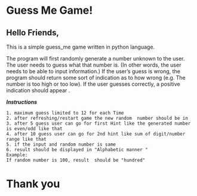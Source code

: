 # Guess Me Game!
## Hello Friends,
 This is a simple guess_me game written in python language.
 
 The program will first randomly generate a number unknown to the user. The user needs to guess what that number is. (In other words, the user needs to be able to input information.) 
 If the user’s guess is wrong, the program should return some sort of indication as to how wrong (e.g. The number is too high or too low). If the user guesses correctly, a positive indication should appear .
 
 ***Instructions***
 ```
1. maximum guess limited to 12 for each Time 
2. after refreshing/restart game the new random  number should be in
3. after 5 guess user can go for first Hint like the generated number is even/odd like that
4. after 10 guess user can go for 2nd hint like sum of digit/number range like that 
5. if the input and random number is same 
6. result should be displayed in "Alphabetic manner "
Example: 
If random number is 100, result  should be "hundred"  
```

# Thank you
